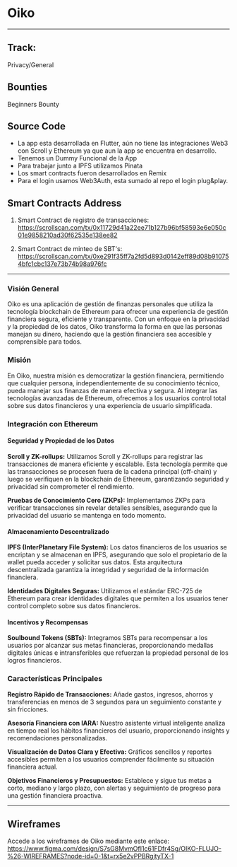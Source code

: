 # Oiko
---
## Track: 
Privacy/General

## Bounties
Beginners Bounty

## Source Code
- La app esta desarrollada en Flutter, aún no tiene las integraciones Web3 con Scroll y Ethereum ya que aun la app se encuentra en desarrollo. 
- Tenemos un Dummy Funcional de la App 
- Para trabajar junto a IPFS utilizamos Pinata
- Los smart contracts fueron desarrollados en Remix
- Para el login usamos Web3Auth, esta sumado al repo el login plug&play.

## Smart Contracts Address
1. Smart Contract de registro de transacciones: https://scrollscan.com/tx/0x11729d41a22ee71b127b96bf58593e6e050c01e9858210ad30f62535e138ee82 

2. Smart Contract de minteo de SBT's: https://scrollscan.com/tx/0xe291f35ff7a2fd5d893d0142eff89d08b910754bfc1cbc137e73b74b98a976fc 

---
### Visión General
Oiko es una aplicación de gestión de finanzas personales que utiliza la tecnología blockchain de Ethereum para ofrecer una experiencia de gestión financiera segura, eficiente y transparente. Con un enfoque en la privacidad y la propiedad de los datos, Oiko transforma la forma en que las personas manejan su dinero, haciendo que la gestión financiera sea accesible y comprensible para todos.

### Misión
En Oiko, nuestra misión es democratizar la gestión financiera, permitiendo que cualquier persona, independientemente de su conocimiento técnico, pueda manejar sus finanzas de manera efectiva y segura. Al integrar las tecnologías avanzadas de Ethereum, ofrecemos a los usuarios control total sobre sus datos financieros y una experiencia de usuario simplificada.

### Integración con Ethereum
#### Seguridad y Propiedad de los Datos
**Scroll y ZK-rollups:** Utilizamos Scroll y ZK-rollups para registrar las transacciones de manera eficiente y escalable. Esta tecnología permite que las transacciones se procesen fuera de la cadena principal (off-chain) y luego se verifiquen en la blockchain de Ethereum, garantizando seguridad y privacidad sin comprometer el rendimiento.

**Pruebas de Conocimiento Cero (ZKPs):** Implementamos ZKPs para verificar transacciones sin revelar detalles sensibles, asegurando que la privacidad del usuario se mantenga en todo momento.

#### Almacenamiento Descentralizado
**IPFS (InterPlanetary File System):** Los datos financieros de los usuarios se encriptan y se almacenan en IPFS, asegurando que solo el propietario de la wallet pueda acceder y solicitar sus datos. Esta arquitectura descentralizada garantiza la integridad y seguridad de la información financiera.

**Identidades Digitales Seguras:** Utilizamos el estándar ERC-725 de Ethereum para crear identidades digitales que permiten a los usuarios tener control completo sobre sus datos financieros.

#### Incentivos y Recompensas
**Soulbound Tokens (SBTs):** Integramos SBTs para recompensar a los usuarios por alcanzar sus metas financieras, proporcionando medallas digitales únicas e intransferibles que refuerzan la propiedad personal de los logros financieros.
<br>

### Características Principales
**Registro Rápido de Transacciones:** Añade gastos, ingresos, ahorros y transferencias en menos de 3 segundos para un seguimiento constante y sin fricciones.

**Asesoría Financiera con IARA:** Nuestro asistente virtual inteligente analiza en tiempo real los hábitos financieros del usuario, proporcionando insights y recomendaciones personalizadas.

**Visualización de Datos Clara y Efectiva:** Gráficos sencillos y reportes accesibles permiten a los usuarios comprender fácilmente su situación financiera actual.

**Objetivos Financieros y Presupuestos:** Establece y sigue tus metas a corto, mediano y largo plazo, con alertas y seguimiento de progreso para una gestión financiera proactiva.

--- 
## Wireframes
Accede a los wireframes de Oiko mediante este enlace: https://www.figma.com/design/S7sG8MvmOfI1c61FDfr4Sg/OIKO-FLUJO-%26-WIREFRAMES?node-id=0-1&t=rx5e2vPPBRgjtyTX-1